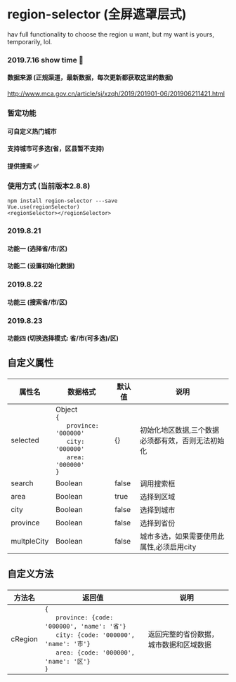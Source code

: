 # region-selector (全屏遮罩层式)
hav full functionality to choose the region u want, but my want is yours, temporarily, lol.

### 2019.7.16 show time 🤟

#### 数据来源 (正规渠道，最新数据，每次更新都获取这里的数据)
http://www.mca.gov.cn/article/sj/xzqh/2019/201901-06/201906211421.html

### 暂定功能
#### 可自定义热门城市
#### 支持城市可多选(省，区县暂不支持)
#### 提供搜索 ✅


### 使用方式 (当前版本2.8.8)
```
npm install region-selector ---save
Vue.use(regionSelector)
<regionSelector></regionSelector>
```

### 2019.8.21 
#### 功能一 (选择省/市/区)

#### 功能二 (设置初始化数据)

### 2019.8.22 
#### 功能三 (搜索省/市/区)
### 2019.8.23 
#### 功能四 (切换选择模式: 省/市(可多选)/区)
####
####
## 自定义属性
###
属性名|数据格式|默认值|说明
---|---|---|---|
selected|Object<br>`{` <br> &nbsp;&nbsp;`  province: '000000'`<br>&nbsp;&nbsp;`  city: '000000'`<br>&nbsp;&nbsp;`  area: '000000'` <br> `}`|{}|初始化地区数据,三个数据必须都有效，否则无法初始化
search|Boolean|false|调用搜索框
area|Boolean|true|选择到区域
city|Boolean|false|选择到城市
province|Boolean|false|选择到省份
multpleCity|Boolean|false|城市多选，如果需要使用此属性,必须启用city
####

####
## 自定义方法
###
方法名|返回值|说明
---|---|---|
cRegion|`{` <br> &nbsp;&nbsp;`  province: {code: '000000', 'name': '省'}`<br>&nbsp;&nbsp;`  city: {code: '000000', 'name': '市'}`<br>&nbsp;&nbsp;`  area: {code: '000000', 'name': '区'}` <br>`}`|返回完整的省份数据，城市数据和区域数据



